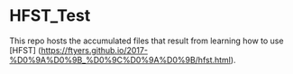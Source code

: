 # HFST_Test

This repo hosts the accumulated files that result from learning how to use [HFST] (https://ftyers.github.io/2017-%D0%9A%D0%9B_%D0%9C%D0%9A%D0%9B/hfst.html).

